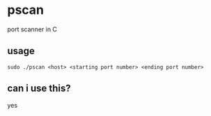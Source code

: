 # pscan
port scanner in C

## usage
`sudo ./pscan <host> <starting port number> <ending port number>`

## can i use this?
yes
